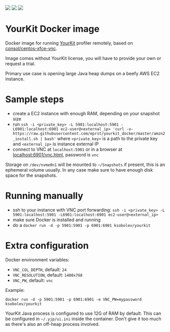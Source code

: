 [![](https://images.microbadger.com/badges/image/ksobolev/yourkit.svg)](https://microbadger.com/images/ksobolev/yourkit "Get your own image badge on microbadger.com")
[![](https://images.microbadger.com/badges/version/ksobolev/yourkit.svg)](https://microbadger.com/images/ksobolev/yourkit "Get your own version badge on microbadger.com")
[![](https://images.microbadger.com/badges/license/ksobolev/yourkit.svg)](https://microbadger.com/images/ksobolev/yourkit "Get your own license badge on microbadger.com")

# YourKit Docker image
Docker image for running [YourKit](https://www.yourkit.com) profiler remotely, based on [consol/centos-xfce-vnc](https://hub.docker.com/r/consol/centos-xfce-vnc/).

Image comes without YourKit license, you will have to provide your own or request a trial.

Primary use case is opening large Java heap dumps on a beefy AWS EC2 instance.

# Sample steps
- create a EC2 instance with enough RAM, depending on your snapshot size
- run `ssh -i <private_key> -L 5901:localhost:5901 -L6901:localhost:6901 ec2-user@<external_ip> 'curl -o- https://raw.githubusercontent.com/eprst/yourkit_docker/master/amzn2_install.sh | bash'` where `<private_key>` is a path to the private key and `<external_ip>` is instance external IP
- connect to VNC at `localhost:5901` or in a browser at [localhost:6901/vnc.html](http://localhost:6901/vnc.html), password is `vnc`

Storage on `/dev/nvme0n1` will be mounted to `~/Snapshots` if present, this is an ephemeral volume usually. In any case make sure to have enough disk space for the snapshots.

# Running manually
- ssh to your instance with VNC port forwarding: `ssh -i <private_key> -L 5901:localhost:5901 -L6901:localhost:6901 ec2-user@<external_ip>`
- make sure Docker is installed and running
- do a `docker run -d -p 5901:5901 -p 6901:6901 ksobolev/yourkit`

# Extra configuration
Docker environment variables:
- `VNC_COL_DEPTH`, default: `24`
- `VNC_RESOLUTION`, default: `1400x768`
- `VNC_PW`, default: `vnc`

Example:
```
docker run -d -p 5901:5901 -p 6901:6901 -e VNC_PW=mypassword ksobolev/yourkit
```

YourKit Java process is configured to use 12G of RAM by default. This can be configured in `~/.yjp/ui.ini` inside the container. Don't give it too much as there's also an off-heap process involved. 
